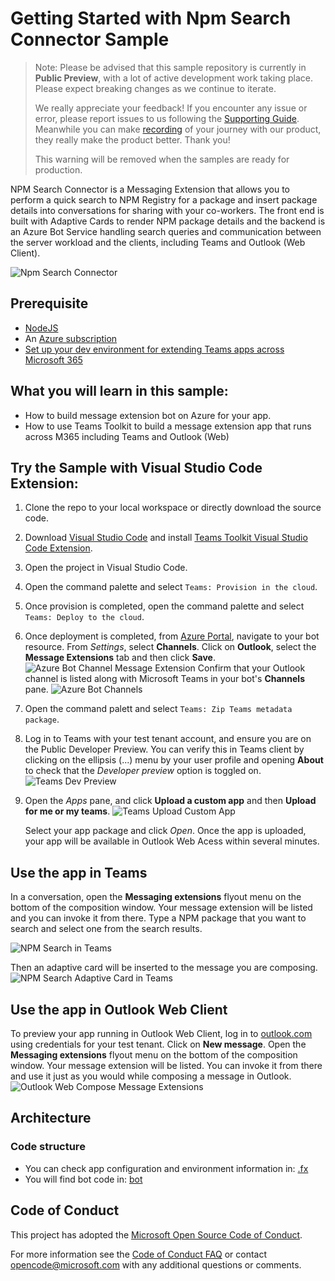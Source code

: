 # Getting Started with Npm Search Connector Sample

> Note: Please be advised that this sample repository is currently in **Public Preview**, with a lot of active development work taking place. Please expect breaking changes as we continue to iterate. 
> 
> We really appreciate your feedback! If you encounter any issue or error, please report issues to us following the [Supporting Guide](./../SUPPORT.md). Meanwhile you can make [recording](https://aka.ms/teamsfx-record) of your journey with our product, they really make the product better. Thank you!
>  
> This warning will be removed when the samples are ready for production.

NPM Search Connector is a Messaging Extension that allows you to perform a quick search to NPM Registry for a package and insert package details into conversations for sharing with your co-workers. The front end is built with Adaptive Cards to render NPM package details and the backend is an Azure Bot Service handling search queries and communication between the server workload and the clients, including Teams and Outlook (Web Client).

![Npm Search Connector](images/npm-search-connector-M365.gif)

## Prerequisite
- [NodeJS](https://nodejs.org/en/)
- An [Azure subscription](https://azure.microsoft.com/en-us/free/)
- [Set up your dev environment for extending Teams apps across Microsoft 365](https://aka.ms/teamsfx-m365-apps-prerequisites)

## What you will learn in this sample:
- How to build message extension bot on Azure for your app.
- How to use Teams Toolkit to build a message extension app that runs across M365 including Teams and Outlook (Web)

## Try the Sample with Visual Studio Code Extension:
1. Clone the repo to your local workspace or directly download the source code.
2. Download [Visual Studio Code](https://code.visualstudio.com) and install [Teams Toolkit Visual Studio Code Extension](https://aka.ms/teams-toolkit).
3. Open the project in Visual Studio Code.
4. Open the command palette and select `Teams: Provision in the cloud`.
5. Once provision is completed, open the command palette and select `Teams: Deploy to the cloud`.
6. Once deployment is completed, from [Azure Portal](https://portal.azure.com/), navigate to your bot resource. From *Settings*, select **Channels**. Click on **Outlook**, select the **Message Extensions** tab and then click **Save**.
   ![Azure Bot Channel Message Extension](images/azure-bot-channel-message-extensions.png)
   Confirm that your Outlook channel is listed along with Microsoft Teams in your bot's **Channels** pane.
   ![Azure Bot Channels](images/azure-bot-channels.png)
7. Open the command palett and select `Teams: Zip Teams metadata package`.
8. Log in to Teams with your test tenant account, and ensure you are on the Public Developer Preview. You can verify this in Teams client by clicking on the ellipsis (...) menu by your user profile and opening **About** to check that the *Developer preview* option is toggled on.
   ![Teams Dev Preview](images/teams-dev-preview.png)
9.  Open the *Apps* pane, and click **Upload a custom app** and then **Upload for me or my teams**.
    ![Teams Upload Custom App](images/teams-upload-custom-app.png)
    
    Select your app package and click *Open*. Once the app is uploaded, your app will be available in Outlook Web Acess within several minutes.

## Use the app in Teams
In a conversation, open the **Messaging extensions** flyout menu on the bottom of the composition window. Your message extension will be listed and you can invoke it from there. Type a NPM package that you want to search and select one from the search results.

![NPM Search in Teams](images/npm-search-in-teams.png)

Then an adaptive card will be inserted to the message you are composing.
![NPM Search Adaptive Card in Teams](images/npm-search-adaptive-card-in-teams.png)

## Use the app in Outlook Web Client
To preview your app running in Outlook Web Client, log in to [outlook.com](https://www.outlook.com) using credentials for your test tenant. Click on **New message**. Open the **Messaging extensions** flyout menu on the bottom of the composition window. Your message extension will be listed. You can invoke it from there and use it just as you would while composing a message in Outlook.
![Outlook Web Compose Message Extensions](images/npm-search-in-outlook.png)

## Architecture
### Code structure
- You can check app configuration and environment information in: [.fx](.fx)
- You will find bot code in: [bot](bot)

## Code of Conduct
This project has adopted the [Microsoft Open Source Code of Conduct](https://opensource.microsoft.com/codeofconduct/).

For more information see the [Code of Conduct FAQ](https://opensource.microsoft.com/codeofconduct/faq/) or
contact [opencode@microsoft.com](mailto:opencode@microsoft.com) with any additional questions or comments.